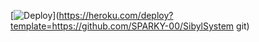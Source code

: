 [![Deploy](https://www.herokucdn.com/deploy/button.svg)](https://heroku.com/deploy?template=https://github.com/SPARKY-00/SibylSystem
git)

